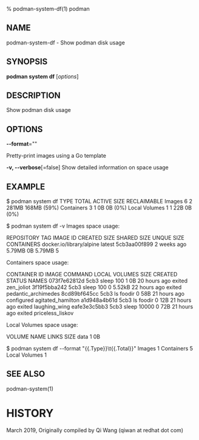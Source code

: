 % podman-system-df(1) podman

## NAME
podman\-system\-df - Show podman disk usage

## SYNOPSIS
**podman system df** [*options*]

## DESCRIPTION
Show podman disk usage

## OPTIONS
**--format**=""

Pretty-print images using a Go template

**-v, --verbose**[=false]
Show detailed information on space usage

## EXAMPLE

$ podman system df
TYPE            TOTAL   ACTIVE   SIZE    RECLAIMABLE
Images          6       2        281MB   168MB (59%)
Containers      3       1        0B      0B (0%)
Local Volumes   1       1        22B     0B (0%)

$ podman system df -v
Images space usage:

REPOSITORY                 TAG      IMAGE ID       CREATED       SIZE     SHARED SIZE   UNQUE SIZE   CONTAINERS
docker.io/library/alpine   latest   5cb3aa00f899   2 weeks ago   5.79MB   0B            5.79MB       5

Containers space usage:

CONTAINER ID    IMAGE   COMMAND       LOCAL VOLUMES   SIZE     CREATED        STATUS       NAMES
073f7e62812d    5cb3    sleep 100     1               0B       20 hours ago   exited       zen_joliot
3f19f5bba242    5cb3    sleep 100     0               5.52kB   22 hours ago   exited       pedantic_archimedes
8cd89bf645cc    5cb3    ls foodir     0               58B      21 hours ago   configured   agitated_hamilton
a1d948a4b61d    5cb3    ls foodir     0               12B      21 hours ago   exited       laughing_wing
eafe3e3c5bb3    5cb3    sleep 10000   0               72B      21 hours ago   exited       priceless_liskov

Local Volumes space usage:

VOLUME NAME   LINKS   SIZE
data          1       0B

$ podman system df --format "{{.Type}}\t{{.Total}}"
Images          1
Containers      5
Local Volumes   1

## SEE ALSO
podman-system(1)

# HISTORY
March 2019, Originally compiled by Qi Wang (qiwan at redhat dot com)
